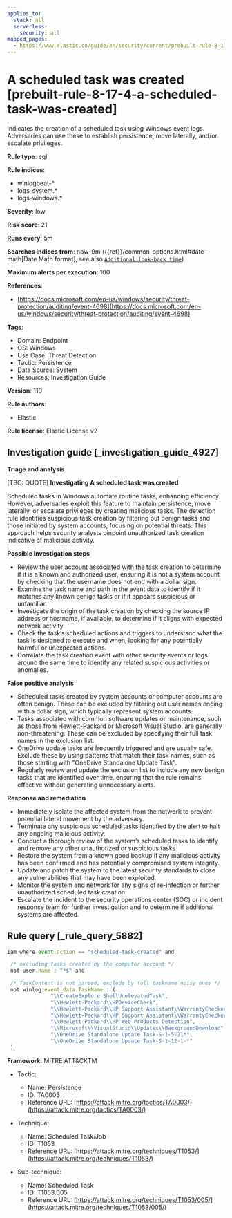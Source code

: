 ```yaml
---
applies_to:
  stack: all
  serverless:
    security: all
mapped_pages:
  - https://www.elastic.co/guide/en/security/current/prebuilt-rule-8-17-4-a-scheduled-task-was-created.html
---
```


# A scheduled task was created [prebuilt-rule-8-17-4-a-scheduled-task-was-created]

Indicates the creation of a scheduled task using Windows event logs. Adversaries can use these to establish persistence, move laterally, and/or escalate privileges.

**Rule type**: eql

**Rule indices**:

* winlogbeat-*
* logs-system.*
* logs-windows.*

**Severity**: low

**Risk score**: 21

**Runs every**: 5m

**Searches indices from**: now-9m ({{ref}}/common-options.html#date-math[Date Math format], see also [`Additional look-back time`](docs-content://solutions/security/detect-and-alert/create-detection-rule.md#rule-schedule))

**Maximum alerts per execution**: 100

**References**:

* [https://docs.microsoft.com/en-us/windows/security/threat-protection/auditing/event-4698](https://docs.microsoft.com/en-us/windows/security/threat-protection/auditing/event-4698)

**Tags**:

* Domain: Endpoint
* OS: Windows
* Use Case: Threat Detection
* Tactic: Persistence
* Data Source: System
* Resources: Investigation Guide

**Version**: 110

**Rule authors**:

* Elastic

**Rule license**: Elastic License v2

## Investigation guide [_investigation_guide_4927]

**Triage and analysis**

[TBC: QUOTE]
**Investigating A scheduled task was created**

Scheduled tasks in Windows automate routine tasks, enhancing efficiency. However, adversaries exploit this feature to maintain persistence, move laterally, or escalate privileges by creating malicious tasks. The detection rule identifies suspicious task creation by filtering out benign tasks and those initiated by system accounts, focusing on potential threats. This approach helps security analysts pinpoint unauthorized task creation indicative of malicious activity.

**Possible investigation steps**

* Review the user account associated with the task creation to determine if it is a known and authorized user, ensuring it is not a system account by checking that the username does not end with a dollar sign.
* Examine the task name and path in the event data to identify if it matches any known benign tasks or if it appears suspicious or unfamiliar.
* Investigate the origin of the task creation by checking the source IP address or hostname, if available, to determine if it aligns with expected network activity.
* Check the task’s scheduled actions and triggers to understand what the task is designed to execute and when, looking for any potentially harmful or unexpected actions.
* Correlate the task creation event with other security events or logs around the same time to identify any related suspicious activities or anomalies.

**False positive analysis**

* Scheduled tasks created by system accounts or computer accounts are often benign. These can be excluded by filtering out user names ending with a dollar sign, which typically represent system accounts.
* Tasks associated with common software updates or maintenance, such as those from Hewlett-Packard or Microsoft Visual Studio, are generally non-threatening. These can be excluded by specifying their full task names in the exclusion list.
* OneDrive update tasks are frequently triggered and are usually safe. Exclude these by using patterns that match their task names, such as those starting with "OneDrive Standalone Update Task".
* Regularly review and update the exclusion list to include any new benign tasks that are identified over time, ensuring that the rule remains effective without generating unnecessary alerts.

**Response and remediation**

* Immediately isolate the affected system from the network to prevent potential lateral movement by the adversary.
* Terminate any suspicious scheduled tasks identified by the alert to halt any ongoing malicious activity.
* Conduct a thorough review of the system’s scheduled tasks to identify and remove any other unauthorized or suspicious tasks.
* Restore the system from a known good backup if any malicious activity has been confirmed and has potentially compromised system integrity.
* Update and patch the system to the latest security standards to close any vulnerabilities that may have been exploited.
* Monitor the system and network for any signs of re-infection or further unauthorized scheduled task creation.
* Escalate the incident to the security operations center (SOC) or incident response team for further investigation and to determine if additional systems are affected.


## Rule query [_rule_query_5882]

```js
iam where event.action == "scheduled-task-created" and

 /* excluding tasks created by the computer account */
 not user.name : "*$" and

 /* TaskContent is not parsed, exclude by full taskname noisy ones */
 not winlog.event_data.TaskName : (
              "\\CreateExplorerShellUnelevatedTask",
              "\\Hewlett-Packard\\HPDeviceCheck",
              "\\Hewlett-Packard\\HP Support Assistant\\WarrantyChecker",
              "\\Hewlett-Packard\\HP Support Assistant\\WarrantyChecker_backup",
              "\\Hewlett-Packard\\HP Web Products Detection",
              "\\Microsoft\\VisualStudio\\Updates\\BackgroundDownload",
              "\\OneDrive Standalone Update Task-S-1-5-21*",
              "\\OneDrive Standalone Update Task-S-1-12-1-*"
 )
```

**Framework**: MITRE ATT&CKTM

* Tactic:

    * Name: Persistence
    * ID: TA0003
    * Reference URL: [https://attack.mitre.org/tactics/TA0003/](https://attack.mitre.org/tactics/TA0003/)

* Technique:

    * Name: Scheduled Task/Job
    * ID: T1053
    * Reference URL: [https://attack.mitre.org/techniques/T1053/](https://attack.mitre.org/techniques/T1053/)

* Sub-technique:

    * Name: Scheduled Task
    * ID: T1053.005
    * Reference URL: [https://attack.mitre.org/techniques/T1053/005/](https://attack.mitre.org/techniques/T1053/005/)



